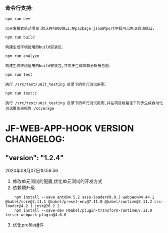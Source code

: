 ### 命令行支持:

 
`npm run dev`
   
    以开发模式启动项目,默认在4000端口,在package.json的port字段可以修改启动端口.

`npm run build`

    构建生成环境适用的build安装包.

`npm run analyze`

    构建生成环境适用的build安装包,并同步生成依赖分析报告图.

`npm run test`

    执行 /src/test/unit_testing 目录下的单元测试用例.

`npm run test:c`

    执行 /src/test/unit_testing 目录下的单元测试用例,并在项目根路径下同步生成自动化测试覆盖率报告 /coverage


# JF-WEB-APP-HOOK VERSION CHANGELOG:

## "version": "1.2.4"
2020年08月07日10:56:56
1. 修改单元测试的配置,优化单元测试的开发方式
2. 依赖项升级
```
    npm install --save antd@4.5.2 sass-loader@9.0.3 webpack@4.44.1 @babel/core@7.11.1 @babel/preset-env@7.11.0 @babel/runtime@7.11.2 css-loader@4.2.1 jest@26.2.2  
    npm install --save-dev @babel/plugin-transform-runtime@7.11.0 terser-webpack-plugin@4.0.0

```
3. 优化profile组件


